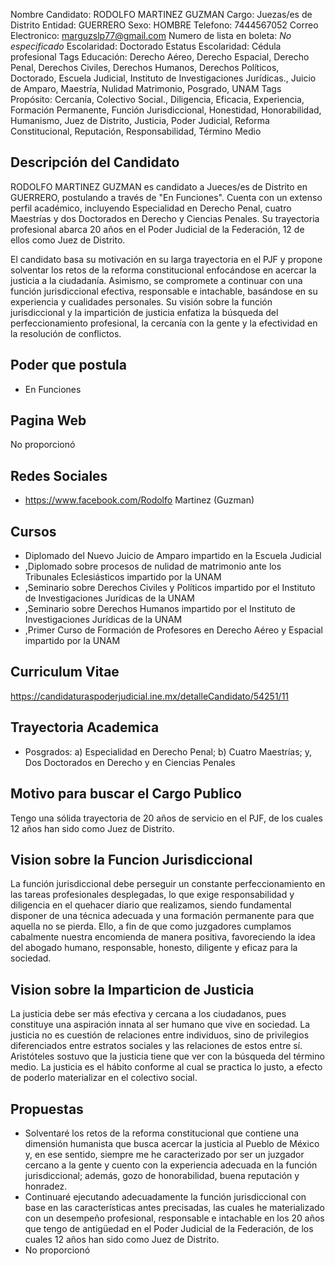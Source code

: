 Nombre Candidato: RODOLFO MARTINEZ GUZMAN
Cargo: Juezas/es de Distrito
Entidad: GUERRERO
Sexo: HOMBRE
Telefono: 7444567052
Correo Electronico: marguzslp77@gmail.com
Numero de lista en boleta: *No especificado*
Escolaridad: Doctorado
Estatus Escolaridad: Cédula profesional
Tags Educación: Derecho Aéreo, Derecho Espacial, Derecho Penal, Derechos Civiles, Derechos Humanos, Derechos Políticos, Doctorado, Escuela Judicial, Instituto de Investigaciones Jurídicas., Juicio de Amparo, Maestría, Nulidad Matrimonio, Posgrado, UNAM
Tags Propósito: Cercanía, Colectivo Social., Diligencia, Eficacia, Experiencia, Formación Permanente, Función Jurisdiccional, Honestidad, Honorabilidad, Humanismo, Juez de Distrito, Justicia, Poder Judicial, Reforma Constitucional, Reputación, Responsabilidad, Término Medio


## Descripción del Candidato 

RODOLFO MARTINEZ GUZMAN es candidato a Jueces/es de Distrito en GUERRERO, postulando a través de "En Funciones". Cuenta con un extenso perfil académico, incluyendo Especialidad en Derecho Penal, cuatro Maestrías y dos Doctorados en Derecho y Ciencias Penales. Su trayectoria profesional abarca 20 años en el Poder Judicial de la Federación, 12 de ellos como Juez de Distrito.

El candidato basa su motivación en su larga trayectoria en el PJF y propone solventar los retos de la reforma constitucional enfocándose en acercar la justicia a la ciudadanía. Asimismo, se compromete a continuar con una función jurisdiccional efectiva, responsable e intachable, basándose en su experiencia y cualidades personales. Su visión sobre la función jurisdiccional y la impartición de justicia enfatiza la búsqueda del perfeccionamiento profesional, la cercanía con la gente y la efectividad en la resolución de conflictos.


## Poder que postula

- En Funciones


## Pagina Web

No proporcionó


## Redes Sociales

- https://www.facebook.com/Rodolfo Martinez (Guzman)


## Cursos

- Diplomado del Nuevo Juicio de Amparo impartido en la Escuela Judicial
- ,Diplomado sobre procesos de nulidad de matrimonio ante los Tribunales Eclesiásticos impartido por la UNAM
- ,Seminario sobre Derechos Civiles y Políticos impartido por el Instituto de Investigaciones Jurídicas de la UNAM
- ,Seminario sobre Derechos Humanos impartido por el Instituto de Investigaciones Jurídicas de la UNAM
- ,Primer Curso de Formación de Profesores en Derecho Aéreo y Espacial impartido por la UNAM


## Curriculum Vitae

https://candidaturaspoderjudicial.ine.mx/detalleCandidato/54251/11


## Trayectoria Academica

- Posgrados: a) Especialidad en Derecho Penal; b) Cuatro Maestrías; y, Dos Doctorados en Derecho y en Ciencias Penales


## Motivo para buscar el Cargo Publico

Tengo una sólida trayectoria de 20 años de servicio en el PJF, de los cuales 12 años han sido como Juez de Distrito.


## Vision sobre la Funcion Jurisdiccional

La función jurisdiccional debe perseguir un constante perfeccionamiento en las tareas profesionales desplegadas, lo que exige responsabilidad y diligencia en el quehacer diario que realizamos, siendo fundamental disponer de una técnica adecuada y una formación permanente para que aquella no se pierda. Ello, a fin de que como juzgadores cumplamos cabalmente nuestra encomienda de manera positiva, favoreciendo la idea del abogado humano, responsable, honesto, diligente y eficaz para la sociedad.


## Vision sobre la Imparticion de Justicia

La justicia debe ser más efectiva y cercana a los ciudadanos, pues constituye una aspiración innata al ser humano que vive en sociedad. La justicia no es cuestión de relaciones entre individuos, sino de privilegios diferenciados entre estratos sociales y las relaciones de estos entre sí. Aristóteles sostuvo que la justicia tiene que ver con la búsqueda del término medio. La justicia es el hábito conforme al cual se practica lo justo, a efecto de poderlo materializar en el colectivo social.


## Propuestas

- Solventaré los retos de la reforma constitucional que contiene una dimensión humanista que busca acercar la justicia al Pueblo de México y, en ese sentido, siempre me he caracterizado por ser un juzgador cercano a la gente y cuento con la experiencia adecuada en la función jurisdiccional; además, gozo de honorabilidad, buena reputación y honradez.
- Continuaré ejecutando adecuadamente la función jurisdiccional con base en las características antes precisadas, las cuales he materializado con un desempeño profesional, responsable e intachable en los 20 años que tengo de antigüedad en el Poder Judicial de la Federación, de los cuales 12 años han sido como Juez de Distrito.
- No proporcionó

